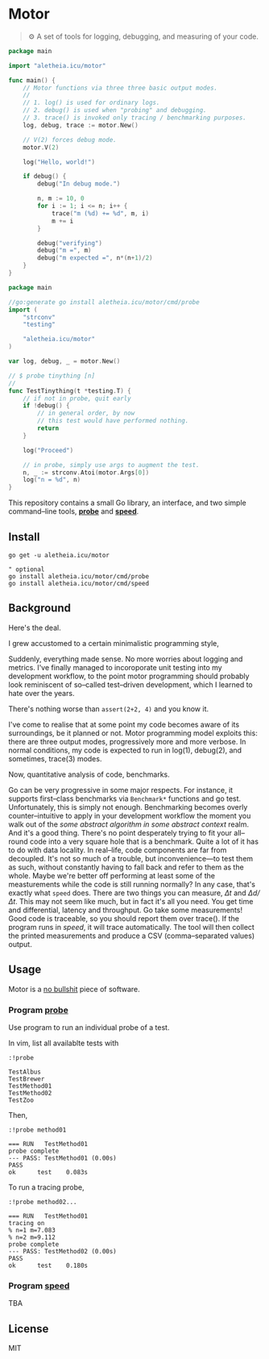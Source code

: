 # Motor
> ⚙️  A set of tools for logging, debugging, and measuring of your code.

```go
package main

import "aletheia.icu/motor"

func main() {
	// Motor functions via three three basic output modes.
	//
	// 1. log() is used for ordinary logs.
	// 2. debug() is used when "probing" and debugging.
	// 3. trace() is invoked only tracing / benchmarking purposes.
	log, debug, trace := motor.New()

	// V(2) forces debug mode.
	motor.V(2)

	log("Hello, world!")

	if debug() {
		debug("In debug mode.")

		n, m := 10, 0
		for i := 1; i <= n; i++ {
			trace("m (%d) += %d", m, i)
			m += i
		}

		debug("verifying")
		debug("m =", m)
		debug("m expected =", n*(n+1)/2)
	}
}
```

```go
package main

//go:generate go install aletheia.icu/motor/cmd/probe
import (
	"strconv"
	"testing"

	"aletheia.icu/motor"
)

var log, debug, _ = motor.New()

// $ probe tinything [n]
//
func TestTinything(t *testing.T) {
	// if not in probe, quit early
	if !debug() {
		// in general order, by now
		// this test would have performed nothing.
		return
	}

	log("Proceed")

	// in probe, simply use args to augment the test.
	n, _ := strconv.Atoi(motor.Args[0])
	log("n = %d", n)
}
```

This repository contains a small Go library, an interface, and two simple command–line tools, [**probe**](#program-probe) and [**speed**](#program-speed).

## Install
```
go get -u aletheia.icu/motor

" optional
go install aletheia.icu/motor/cmd/probe
go install aletheia.icu/motor/cmd/speed
```

## Background
Here's the deal.

I grew accustomed to a certain minimalistic programming style,

Suddenly, everything made sense. No more worries about logging and metrics. I've finally managed to incoroporate unit testing into my development workflow, to the point motor programming should probably look reminiscent of so–called test–driven development, which I learned to hate over the years.

There's nothing worse than `assert(2+2, 4)` and you know it.

I've come to realise that at some point my code becomes aware of its surroundings, be it planned or not. Motor programming model exploits this: there are three output modes, progressively more and more verbose. In normal conditions, my code is expected to run in log(1), debug(2), and sometimes, trace(3) modes.

Now, quantitative analysis of code, benchmarks.

Go can be very progressive in some major respects. For instance, it supports first–class benchmarks via `Benchmark*` functions and go test. Unfortunately, this is simply not enough. Benchmarking becomes overly counter–intuitive to apply in your development workflow the moment you walk out of the _some abstract algorithm in some abstract context_ realm. And it's a good thing. There's no point desperately trying to fit your all–round code into a very square hole that is a benchmark. Quite a lot of it has to do with data locality. In real–life, code components are far from decoupled. It's not so much of a trouble, but inconvenience—to test them as such, without constantly having to fall back and refer to them as the whole. Maybe we're better off performing at least some of the measturements while the code is still running normally? In any case, that's exactly what `speed` does. There are two things you can measure, _∆t_ and _∆d/∆t_. This may not seem like much, but in fact it's all you need. You get time and differential, latency and throughput. Go take some measurements! Good code is traceable, so you should report them over trace(). If the program runs in _speed_, it will trace automatically. The tool will then collect the printed measurements and produce a CSV (comma–separated values) output.

## Usage
Motor is a [no bullshit](https://www.gandi.net/en/no-bullshit) piece of software.

### Program [probe](#probe)
Use program to run an individual probe of a test.

In vim, list all availablte tests with

```
:!probe

TestAlbus
TestBrewer
TestMethod01
TestMethod02
TestZoo
```

Then,

```
:!probe method01

=== RUN   TestMethod01
probe complete
--- PASS: TestMethod01 (0.00s)
PASS
ok      test    0.083s
```

To run a tracing probe,

```
:!probe method02...

=== RUN   TestMethod01
tracing on
% n=1 m=7.083
% n=2 m=9.112
probe complete
--- PASS: TestMethod02 (0.00s)
PASS
ok      test    0.180s
```

### Program [speed](#speed)
TBA

## License
MIT

